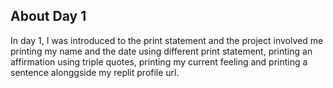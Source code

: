 ## About Day 1

In day 1, I was introduced to the print statement and the project involved me printing my name and the date using different print statement, printing an affirmation using triple quotes, printing my current feeling and printing a sentence alonggside my replit profile url.